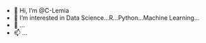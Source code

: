 - 👋 Hi, I’m @C-Lemia
- 👀 I’m interested in Data Science...R...Python...Machine Learning...
- 💞️ ...
- 📫 ...
